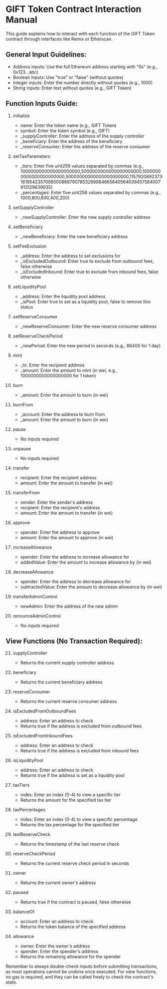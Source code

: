 # GIFT Token Contract Interaction Manual

This guide explains how to interact with each function of the GIFT Token contract through interfaces like Remix or Etherscan.

## General Input Guidelines:
- Address inputs: Use the full Ethereum address starting with "0x" (e.g., 0x123...abc)
- Boolean inputs: Use "true" or "false" (without quotes)
- Integer inputs: Enter the number directly without quotes (e.g., 1000)
- String inputs: Enter text without quotes (e.g., GIFT Token)

## Function Inputs Guide:

1. initialize
   - name: Enter the token name (e.g., GIFT Token)
   - symbol: Enter the token symbol (e.g., GIFT)
   - _supplyController: Enter the address of the supply controller
   - _beneficiary: Enter the address of the beneficiary
   - _reserveConsumer: Enter the address of the reserve consumer

2. setTaxParameters
   - _tiers: Enter five uint256 values separated by commas (e.g., 1000000000000000000000,5000000000000000000000,10000000000000000000000,50000000000000000000000,115792089237316195423570985008687907853269984665640564039457584007913129639935)
   - _percentages: Enter five uint256 values separated by commas (e.g., 1000,800,600,400,200)

3. setSupplyController
   - _newSupplyController: Enter the new supply controller address

4. setBeneficiary
   - _newBeneficiary: Enter the new beneficiary address

5. setFeeExclusion
   - _address: Enter the address to set exclusions for
   - _isExcludedOutbound: Enter true to exclude from outbound fees, false otherwise
   - _isExcludedInbound: Enter true to exclude from inbound fees, false otherwise

6. setLiquidityPool
   - _address: Enter the liquidity pool address
   - _isPool: Enter true to set as a liquidity pool, false to remove this status

7. setReserveConsumer
   - _newReserveConsumer: Enter the new reserve consumer address

8. setReserveCheckPeriod
   - _newPeriod: Enter the new period in seconds (e.g., 86400 for 1 day)

9. mint
   - _to: Enter the recipient address
   - _amount: Enter the amount to mint (in wei, e.g., 1000000000000000000 for 1 token)

10. burn
    - _amount: Enter the amount to burn (in wei)

11. burnFrom
    - _account: Enter the address to burn from
    - _amount: Enter the amount to burn (in wei)

12. pause
    - No inputs required

13. unpause
    - No inputs required

14. transfer
    - recipient: Enter the recipient address
    - amount: Enter the amount to transfer (in wei)

15. transferFrom
    - sender: Enter the sender's address
    - recipient: Enter the recipient's address
    - amount: Enter the amount to transfer (in wei)

16. approve
    - spender: Enter the address to approve
    - amount: Enter the amount to approve (in wei)

17. increaseAllowance
    - spender: Enter the address to increase allowance for
    - addedValue: Enter the amount to increase allowance by (in wei)

18. decreaseAllowance
    - spender: Enter the address to decrease allowance for
    - subtractedValue: Enter the amount to decrease allowance by (in wei)

19. transferAdminControl
    - newAdmin: Enter the address of the new admin

20. renounceAdminControl
    - No inputs required

## View Functions (No Transaction Required):

21. supplyController
    - Returns the current supply controller address

22. beneficiary
    - Returns the current beneficiary address

23. reserveConsumer
    - Returns the current reserve consumer address

24. isExcludedFromOutboundFees
    - address: Enter an address to check
    - Returns true if the address is excluded from outbound fees

25. isExcludedFromInboundFees
    - address: Enter an address to check
    - Returns true if the address is excluded from inbound fees

26. isLiquidityPool
    - address: Enter an address to check
    - Returns true if the address is set as a liquidity pool

27. taxTiers
    - index: Enter an index (0-4) to view a specific tier
    - Returns the amount for the specified tax tier

28. taxPercentages
    - index: Enter an index (0-4) to view a specific percentage
    - Returns the tax percentage for the specified tier

29. lastReserveCheck
    - Returns the timestamp of the last reserve check

30. reserveCheckPeriod
    - Returns the current reserve check period in seconds

31. owner
    - Returns the current owner's address

32. paused
    - Returns true if the contract is paused, false otherwise

33. balanceOf
    - account: Enter an address to check
    - Returns the token balance of the specified address

34. allowance
    - owner: Enter the owner's address
    - spender: Enter the spender's address
    - Returns the remaining allowance for the spender

Remember to always double-check inputs before submitting transactions, as most operations cannot be undone once executed. For view functions, no gas is required, and they can be called freely to check the contract's state.